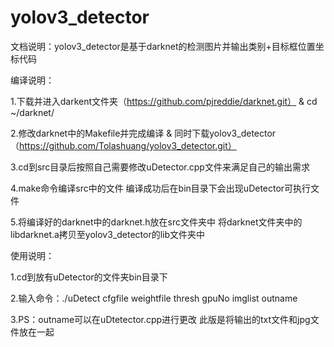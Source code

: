 # yolov3_detector

文档说明：yolov3_detector是基于darknet的检测图片并输出类别+目标框位置坐标代码

编译说明：

1.下载并进入darkent文件夹（https://github.com/pjreddie/darknet.git） & cd ~/darknet/

2.修改darknet中的Makefile并完成编译 & 同时下载yolov3_detector（https://github.com/Tolashuang/yolov3_detector.git）

3.cd到src目录后按照自己需要修改uDetector.cpp文件来满足自己的输出需求

4.make命令编译src中的文件 编译成功后在bin目录下会出现uDetector可执行文件

5.将编译好的darknet中的darknet.h放在src文件夹中 将darknet文件夹中的libdarknet.a拷贝至yolov3_detector的lib文件夹中

使用说明：

1.cd到放有uDetector的文件夹bin目录下

2.输入命令：./uDetect cfgfile weightfile thresh gpuNo imglist outname 

3.PS：outname可以在uDtetector.cpp进行更改 此版是将输出的txt文件和jpg文件放在一起

